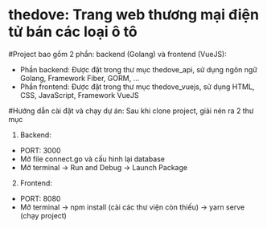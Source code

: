 # thedove: Trang web thương mại điện tử bán các loại ô tô
#Project bao gồm 2 phần: backend (Golang) và frontend (VueJS):
- Phần backend: Được đặt trong thư mục thedove_api, sử dụng ngôn ngữ Golang, Framework Fiber, GORM, ...
- Phần frontend: Được đặt trong thư mục thedove_vuejs, sử dụng HTML, CSS, JavaScript, Framework VueJS

#Hướng dẫn cài đặt và chạy dự án:
Sau khi clone project, giải nén ra 2 thư mục
1.  Backend:
  - PORT: 3000
  - Mở file connect.go và cấu hình lại database
  - Mở terminal -> Run and Debug -> Launch Package
  
2. Frontend:
  - PORT: 8080
  - Mở terminal -> npm install (cài các thư viện còn thiếu)
              -> yarn serve (chạy project)
